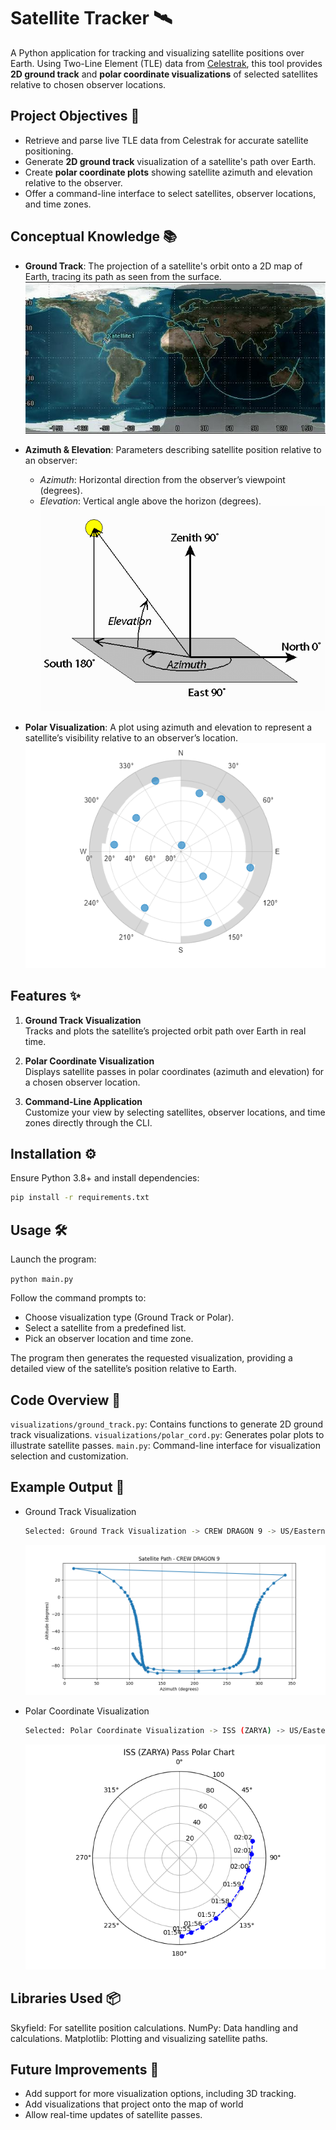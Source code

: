 # Satellite Tracker 🛰️

A Python application for tracking and visualizing satellite positions over Earth. Using Two-Line Element (TLE) data from [Celestrak](https://celestrak.com/), this tool provides **2D ground track** and **polar coordinate visualizations** of selected satellites relative to chosen observer locations.

## Project Objectives 📌

- Retrieve and parse live TLE data from Celestrak for accurate satellite positioning.
- Generate **2D ground track** visualization of a satellite's path over Earth.
- Create **polar coordinate plots** showing satellite azimuth and elevation relative to the observer.
- Offer a command-line interface to select satellites, observer locations, and time zones.

## Conceptual Knowledge 📚

- **Ground Track**: The projection of a satellite's orbit onto a 2D map of Earth, tracing its path as seen from the surface.
  ![Ground Track Example](img/info/ground_track.jpg)

- **Azimuth & Elevation**: Parameters describing satellite position relative to an observer:
  - *Azimuth*: Horizontal direction from the observer’s viewpoint (degrees).
  - *Elevation*: Vertical angle above the horizon (degrees).
  ![Azimuth and Elevation](img/info/az_elevation.gif)

- **Polar Visualization**: A plot using azimuth and elevation to represent a satellite’s visibility relative to an observer’s location.
  ![Polar Plot Example](img/info/polar_plot.png)

## Features ✨

1. **Ground Track Visualization**  
   Tracks and plots the satellite’s projected orbit path over Earth in real time.

2. **Polar Coordinate Visualization**  
   Displays satellite passes in polar coordinates (azimuth and elevation) for a chosen observer location.

3. **Command-Line Application**  
   Customize your view by selecting satellites, observer locations, and time zones directly through the CLI.

## Installation ⚙️

Ensure Python 3.8+ and install dependencies:
```bash
pip install -r requirements.txt
```

## Usage 🛠️

Launch the program:

`python main.py`

Follow the command prompts to:

- Choose visualization type (Ground Track or Polar).
- Select a satellite from a predefined list.
- Pick an observer location and time zone.

The program then generates the requested visualization, providing a detailed view of the satellite’s position relative to Earth.

## Code Overview 🧩

`visualizations/ground_track.py`: Contains functions to generate 2D ground track visualizations.
`visualizations/polar_cord.py`: Generates polar plots to illustrate satellite passes.
`main.py`: Command-line interface for visualization selection and customization.

## Example Output 📸

- Ground Track Visualization
  ```bash
  Selected: Ground Track Visualization -> CREW DRAGON 9 -> US/Eastern -> Toronto`
  ```
  ![Ground Track Visualization Example](img/demo/ground_track_demoplt.png)
  

- Polar Coordinate Visualization
  ```bash
  Selected: Polar Coordinate Visualization -> ISS (ZARYA) -> US/Eastern -> Hong Kong
  ```
  ![Polar Coordinate Visualization Example](img/demo/polar_cord_demoplt.png)

## Libraries Used 📦

Skyfield: For satellite position calculations.
NumPy: Data handling and calculations.
Matplotlib: Plotting and visualizing satellite paths.

## Future Improvements 🚀

- Add support for more visualization options, including 3D tracking.
- Add visualizations that project onto the map of world
- Allow real-time updates of satellite passes.
